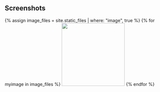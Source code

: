 ## Screenshots

{% assign image_files = site.static_files | where: "image", true %}
{% for myimage in image_files %}
   <img src="https://valllllll2000.github.io/test-pages/{{myimage.path}}" width="200"/>
{% endfor %}
